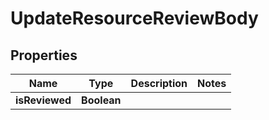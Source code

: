 

# UpdateResourceReviewBody


## Properties

| Name | Type | Description | Notes |
|------------ | ------------- | ------------- | -------------|
|**isReviewed** | **Boolean** |  |  |



